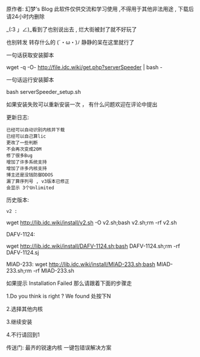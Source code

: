 
原作者: 幻梦’s Blog
此软件仅供交流和学习使用 ,不得用于其他非法用途 , 下载后请24小时内删除

_(:3 」∠)_看到了也别说出去 , 烂大街被封了就不好玩了

也别转发 转存什么的 (´・ω・)ﾉ  静静的呆在这里就行了

一句话获取安装脚本

wget -q -O- http://file.idc.wiki/get.php?serverSpeeder | bash -

一句话运行安装脚本

bash serverSpeeder_setup.sh

如果安装失败可以重新安装一次 ， 有什么问题欢迎在评论中提出



更新日志:

    已经可以自动识别内核并下载
    已经可以自己算lic
    更改了一些判断
    不会再次变成20M
    修了很多Bug
    增加了许多系统支持
    增加了许多内核支持
    博主还是没钱防御DDOS
    漏了算序列号 , v3版本已修正
    会显示 3个Unlimited
历史版本:

    v2 :
   
   wget http://lib.idc.wiki/install/v2.sh -O v2.sh;bash v2.sh;rm -rf v2.sh
   
   DAFV-1124:
   
   wget http://lib.idc.wiki/install/DAFV-1124.sh;bash DAFV-1124.sh;rm -rf DAFV-1124.sj
   
   MIAD-233:
   wget http://lib.idc.wiki/install/MIAD-233.sh;bash MIAD-233.sh;rm -rf MIAD-233.sh
   
   如果提示 Installation Failed 那么请跟着下面的步骤走

1.Do you think is right ? We found 处按下N

2.选择其他内核

3.继续安装

4.不行请回到1

传送门: 最齐的锐速内核 一键包错误解决方案
   
   
   
    

